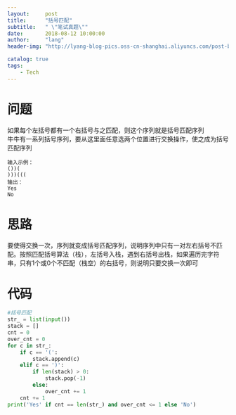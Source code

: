 ```yaml
---
layout:     post
title:      "括号匹配"
subtitle:   " \"笔试真题\""
date:       2018-08-12 10:00:00
author:     "lang"
header-img: "http://lyang-blog-pics.oss-cn-shanghai.aliyuncs.com/post-bg-2017/0330/170330.jpg"

catalog: true
tags:
    - Tech
---
```


# 问题

如果每个左括号都有一个右括号与之匹配，则这个序列就是括号匹配序列  
牛牛有一系列括号序列，要从这里面任意选两个位置进行交换操作，使之成为括号匹配序列

    输入示例：
    ())(
    )))(((
    输出：
    Yes
    No

# 思路

要使得交换一次，序列就变成括号匹配序列，说明序列中只有一对左右括号不匹配。按照匹配括号算法（栈），左括号入栈，遇到右括号出栈，如果遍历完字符串，只有1个或0个不匹配（栈空）的右括号，则说明只要交换一次即可

# 代码

```python
#括号匹配
str_ = list(input())
stack = []
cnt = 0
over_cnt = 0
for c in str_:
    if c == '(':
        stack.append(c)
    elif c == ')':
        if len(stack) > 0:
            stack.pop(-1)
        else:
            over_cnt += 1
    cnt += 1
print('Yes' if cnt == len(str_) and over_cnt <= 1 else 'No')
```